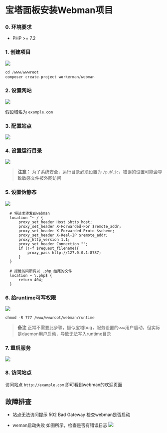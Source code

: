 # 宝塔面板安装Webman项目

### 0. 环境要求

* PHP >= 7.2

### 1. 创建项目

![](../assets/img/bt-install-1.png)

```php
cd /www/wwwroot
composer create-project workerman/webman
```

### 2. 设置网站

![](../assets/img/bt-install-2.png)

假设域名为 `example.com`


### 3. 配置站点
![](../assets/img/bt-install-3.png)

### 4. 设置运行目录
![](../assets/img/bt-install-4.png)

> **注意：**
> 为了系统安全，运行目录必须设置为 `/public`，错误的设置可能会导致敏感文件被外网访问

### 5. 设置伪静态
![](../assets/img/bt-install-5.png)

```
  # 将请求转发到webman
  location ^~ / {
      proxy_set_header Host $http_host;
      proxy_set_header X-Forwarded-For $remote_addr;
      proxy_set_header X-Forwarded-Proto $scheme;
      proxy_set_header X-Real-IP $remote_addr;
      proxy_http_version 1.1;
      proxy_set_header Connection "";
      if (!-f $request_filename){
          proxy_pass http://127.0.0.1:8787;
      }
  }

  # 拒绝访问所有以 .php 结尾的文件
  location ~ \.php$ {
      return 404;
  }
```

### 6. 给runtime可写权限

![](../assets/img/bt-install-6.png)

```
chmod -R 777 /www/wwwroot/webman/runtime
```

> **备注**
> 正常不需要此步骤，疑似宝塔bug，服务设置的`www`用户启动，但实际是daemon用户启动，导致无法写入runtime目录

### 7. 重启服务
![](../assets/img/bt-install-7.png)


### 8. 访问站点

访问站点 `http://example.com` 即可看到webman的欢迎页面


## 故障排查

* 站点无法访问提示 502 Bad Gateway
    检查webman是否启动
  
* weman启动失败
    如图所示，检查是否有错误日志
    ![](../assets/img/bt-install-faq-1.png)
